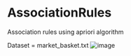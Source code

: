 # AssociationRules
Association rules using apriori algorithm 

Dataset = market_basket.txt
![image](https://user-images.githubusercontent.com/65496901/206879878-db8beb0d-9e8b-4004-83e2-59f753889949.png)
